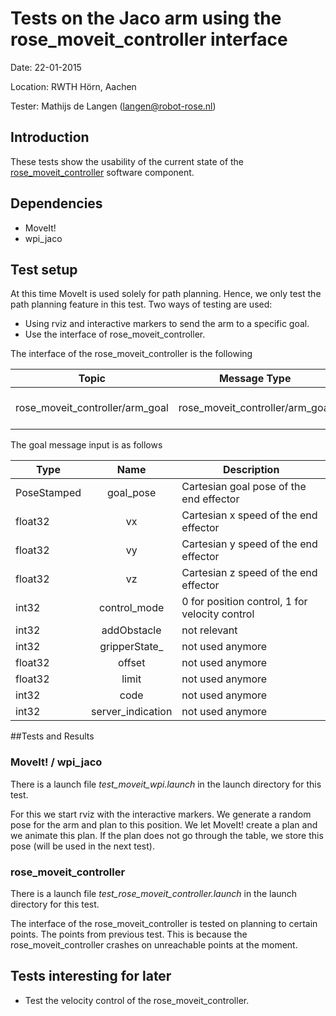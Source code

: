 Tests on the Jaco arm using the rose_moveit_controller interface
============
Date: 22-01-2015

Location: RWTH Hörn, Aachen

Tester: Mathijs de Langen (langen@robot-rose.nl)

Introduction
------------

These tests show the usability of the current state of the [rose_moveit_controller](https://github.com/RobotRose/rose_moveit_controller) software component.

Dependencies
------------
* MoveIt!
* wpi_jaco

Test setup
----------

At this time MoveIt is used solely for path planning. Hence, we only test the path planning feature in this test.
Two ways of testing are used:
* Using rviz and interactive markers to send the arm to a specific goal.
* Use the interface of rose_moveit_controller.

The interface of the rose_moveit_controller is the following

Topic 							| Message Type     					| Description 
--------------------------------|:---------------------------------:|-----------
rose_moveit_controller/arm_goal | rose_moveit_controller/arm_goal 	| Send a goal (described next)

The goal message input is as follows

Type 		| Name 				| Description
------------|:-----------------:|---------
PoseStamped | goal_pose			| Cartesian goal pose of the end effector
float32 	| vx				| Cartesian x speed of the end effector
float32 	| vy				| Cartesian y speed of the end effector
float32 	| vz				| Cartesian z speed of the end effector
int32 		| control_mode		| 0 for position control, 1 for velocity control
int32 		| addObstacle		| not relevant
int32 		| gripperState_		| not used anymore
float32 	| offset			| not used anymore
float32 	| limit				| not used anymore
int32 		| code				| not used anymore
int32 		| server_indication	| not used anymore

##Tests and Results

### MoveIt! / wpi_jaco
There is a launch file *test_moveit_wpi.launch* in the launch directory for this test.

For this we start rviz with the interactive markers. We generate a random pose for the arm and plan to this position. We let MoveIt! create a plan and we animate this plan. If the plan does not go through the table, we store this pose (will be used in the next test).

### rose_moveit_controller

There is a launch file *test_rose_moveit_controller.launch* in the launch directory for this test.

The interface of the rose_moveit_controller is tested on planning to certain points. The points from previous test. This is because the rose_moveit_controller crashes on unreachable points at the moment.

## Tests interesting for later

* Test the velocity control of the rose_moveit_controller.